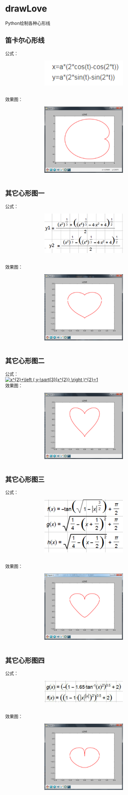 # drawLove
Python绘制各种心形线

## 笛卡尔心形线<br>
公式：<br>
<div align=center><img src="images/a.png" width = "50%" /></div><br>

效果图：<br>
<div align=center><img src="images/aa.png" width = "50%" /></div><br>


## 其它心形图一<br>
公式：<br>
<div align=center><img src="images/b.png" width = "50%" /></div><br>

效果图：<br>
<div align=center><img src="images/bb.png" width = "50%" /></div><br>


## 其它心形图二<br>
公式：<br>
<a href="https://www.codecogs.com/eqnedit.php?latex=x^{2}&plus;\left&space;(&space;y-\sqrt[3]{x^{2}}&space;\right&space;)^{2}=1" target="_blank"><img src="https://latex.codecogs.com/png.latex?x^{2}&plus;\left&space;(&space;y-\sqrt[3]{x^{2}}&space;\right&space;)^{2}=1" title="x^{2}+\left ( y-\sqrt[3]{x^{2}} \right )^{2}=1" /></a>
<br>
效果图：<br>
<div align=center><img src="images/cc.png" width = "50%" /></div><br>


## 其它心形图三<br>
公式：<br>
<div align=center><img src="images/d.png" width = "50%" /></div><br>

效果图：<br>
<div align=center><img src="images/dd.png" width = "50%" /></div><br>


## 其它心形图四<br>
公式：<br>
<div align=center><img src="images/e.png" width = "50%" /></div><br>

效果图：<br>
<div align=center><img src="images/ee.png" width = "50%" /></div><br>

